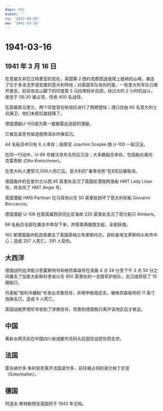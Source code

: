 ```yaml
---
days: 562
event: ''
ru: '2023-09-09'
ww: '1941-03-16'
---
```


# 1941-03-16

## 1941 年 3 月 16 日

在意属东非厄立特里亚的克伦，英国第 2
西约克郡团连夜爬上陡峭的山峰，袭击了位于多洛戈罗道克堡的意大利阵地；对英国军队有利的是，一些意大利军队已离开堡垒，前往攻击山脚下的印度第
5 马拉塔轻步兵团，经过大约 2 小时的战斗，堡垒于 06:30 被占领，俘虏 400
名战俘。

在英属索马里兰，两个印度营在柏培拉进行了两栖登陆；港口仅由 60
名意大利士兵保卫，他们未抵抗就投降了。

德国潜艇U-100成为第一艘被雷达追踪的潜艇。

它被瓦诺克号驱逐舰用深水炸弹击沉。

44 名船员中只有 6 人幸存；指挥官 Joachim Scepke 随 U-100 一起沉没。

在同一行动中，U-99
号被沃克号击伤后沉没；大多数船员幸存，包括船长奥托·克雷奇默 (Otto
Kretschmer)。

在意大利人遭受12,000人伤亡后，意大利的"春季攻势"在8天后被取消。

德国轰炸机在爱尔兰以西 85 英里处击沉了英国反潜拖网渔船 HMT Lady Lilian
号，并击伤了 HMT Angle 号。

英国潜艇 HMS Parthian 在马耳他以东 50 英里处损坏了意大利轮船 Giovanni
Boccaccio。

德国潜艇 U-106 在距英属西非冈比亚海岸 220 英里处击沉了荷兰船只 Almkerk。

66 名船员全部在袭击中幸存下来，并搭乘两艘救生艇，全部获救。

162
架德国轰炸机连夜袭击了英国英格兰布里斯托尔，目标是埃文茅斯码头和市中心；造成
257 人死亡，391 人受伤。

## 大西洋

德国战列巡洋舰沙恩霍斯特号和格奈森瑙号在凌晨 4 点 28 分至下午 3 点 50
分之间袭击了加拿大新斯科舍省以东 950
英里处的一支盟军护航队，击沉或俘获了 10 艘船只。

丹麦船"智利冷藏船"号发出求救信号，并用甲板炮还击，被格奈森瑙号的 11
英寸炮弹击沉，造成 9 人死亡。

英国战舰罗德尼号收到了求救信号，但直到德国舰只离开该地区后才抵达。

## 中国

黄新水两天前在中国四川省成都市苏码头区因空战受伤而去世。

## 法国

雷吉纳尔多·朱利安尼离开法国波尔多，前往被占领的波兰格丁尼亚（Gotenhafen）。

## 德国

阿道夫·希特勒预言英国将于 1942 年沦陷。